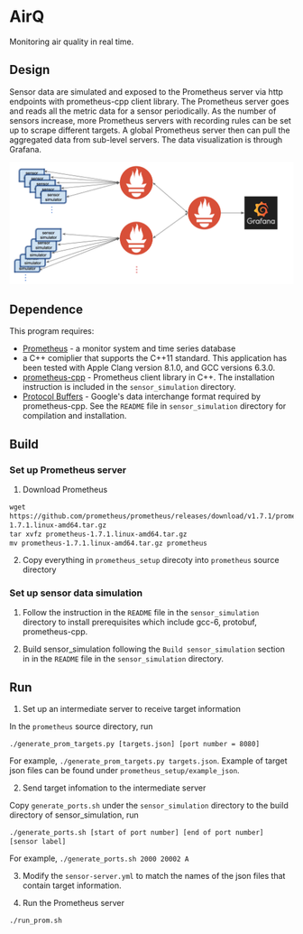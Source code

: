 # AirQ 
 Monitoring air quality in real time.

## Design

Sensor data are simulated and exposed to the Prometheus server via http endpoints with prometheus-cpp client library. The Prometheus server goes and reads all the metric data for a sensor periodically. As the number of sensors increase, more Prometheus servers with recording rules can be set up to scrape different targets. A global Prometheus server then can pull the aggregated data from sub-level servers. The data visualization is through Grafana. 

<p align="center">
<img src="./images/system.png" width="800">
</p>

## Dependence
This program requires:
* [Prometheus]("https://prometheus.io") - a monitor system and time series database
* a C++ comiplier that supports the C++11 standard. This application has been tested with Apple Clang version 8.1.0, and GCC versions 6.3.0.
* [prometheus-cpp]("https://github.com/jupp0r/prometheus-cpp") - Prometheus client library in C++. The installation instruction is included in the `sensor_simulation` directory.
* [Protocol Buffers]("https://github.com/google/protobuf") - Google's data interchange format required by prometheus-cpp. See the `README` file in `sensor_simulation` directory for compilation and installation.

## Build

### Set up Prometheus server 

1. Download Prometheus

```
wget https://github.com/prometheus/prometheus/releases/download/v1.7.1/prometheus-1.7.1.linux-amd64.tar.gz
tar xvfz prometheus-1.7.1.linux-amd64.tar.gz
mv prometheus-1.7.1.linux-amd64.tar.gz prometheus
```

2. Copy everything in `prometheus_setup` direcoty into `prometheus` source directory


### Set up sensor data simulation

1. Follow the instruction in the `README` file in the `sensor_simulation` directory to install prerequisites which include gcc-6, protobuf, prometheus-cpp.

2. Build sensor_simulation following the `Build sensor_simulation` section in in the `README` file in the `sensor_simulation` directory.

## Run

1. Set up an intermediate server to receive target information

In the `prometheus` source directory, run 

```
./generate_prom_targets.py [targets.json] [port number = 8080]
```
For example, `./generate_prom_targets.py targets.json`. Example of target json files can be found under `prometheus_setup/example_json`.

2. Send target infomation to the intermediate server

Copy `generate_ports.sh` under the `sensor_simulation` directory to the build directory of sensor_simulation, run

```
./generate_ports.sh [start of port number] [end of port number] [sensor label]
```
For example, `./generate_ports.sh 2000 20002 A`

3. Modify the `sensor-server.yml` to match the names of the json files that contain target information.

4. Run the Prometheus server

```
./run_prom.sh
```



